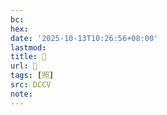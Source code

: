 ```yaml
---
bc:
hex:
date: '2025-10-13T10:26:56+08:00'
lastmod:
title: 􀧱
url: 􀧱
tags: [照]
src: DCCV
note:
---
```


